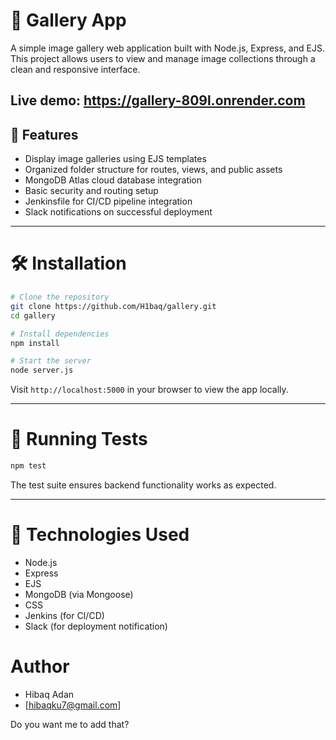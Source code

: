 

# 📸 Gallery App

A simple image gallery web application built with Node.js, Express, and EJS. This project allows users to view and manage image collections through a clean and responsive interface.

Live demo: https://gallery-809l.onrender.com  
---

## 🚀 Features

- Display image galleries using EJS templates
- Organized folder structure for routes, views, and public assets
- MongoDB Atlas cloud database integration
- Basic security and routing setup
- Jenkinsfile for CI/CD pipeline integration
- Slack notifications on successful deployment

---

# 🛠️ Installation

```bash
# Clone the repository
git clone https://github.com/H1baq/gallery.git
cd gallery

# Install dependencies
npm install

# Start the server
node server.js
````

Visit `http://localhost:5000` in your browser to view the app locally.

---

# 🧪 Running Tests

```bash
npm test
```

The test suite ensures backend functionality works as expected.

---

# 🧰 Technologies Used

* Node.js
* Express
* EJS
* MongoDB (via Mongoose)
* CSS
* Jenkins (for CI/CD)
* Slack (for deployment notification)



# Author

* Hibaq Adan
* [hibaqku7@gmail.com]


Do you want me to add that?
```
